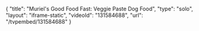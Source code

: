 {
    "title": "Muriel's Good Food Fast: Veggie Paste Dog Food",
    "type": "solo",
    "layout": "iframe-static",
    "videoId": "131584688",
    "url": "\/tvpembed\/131584688"
}